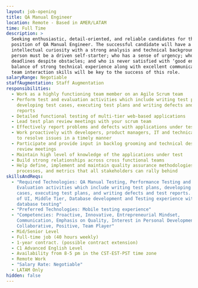 ```yaml
---
layout: job-opening
title: QA Manual Engineer
location: Remote - Based in AMER/LATAM
time: Full Time
description: >
  Seeking enthusiastic, detail-oriented, and reliable candidates for the
  position of QA Manual Engineer. The successful candidate will have a natural
  intellectual curiosity with a strong analysis and technical background. This
  person must be a driven self-starter; who has a sense of urgency; who can meet
  deadlines despite obstacles; and who is never satisfied with ‘good enough. A
  balance of strong technical experience along with excellent communication and
  team interaction skills will be key to the success of this role.
salaryRange: Negotiable
staffAugmentation: Staff Augmentation
responsibilities:
  - Work as a highly functioning team member on an Agile Scrum team
  - Perform test and evaluation activities which include writing test plans,
    developing test cases, executing test plans and writing defects and test
    reports
  - Detailed functional testing of multi-tier web-based applications
  - Lead test plan review meetings with your scrum team
  - Effectively report problems and defects with applications under test
  - Work proactively with developers, product managers, IT and technical support
    to resolve issues in a timely manner
  - Participate and provide input in backlog grooming and technical design
    review meetings
  - Maintain high level of knowledge of the applications under test
  - Build strong relationships across cross functional teams
  - Help define, implement and maintain quality assurance methodologies,
    processes, and metrics that all stakeholders can rally behind
skillsAndReqs:
  - "Required Technologies: QA Manual Testing, Performance Testing and
    Evaluation activities which include writing test plans, developing test
    cases, executing test plans, and writing defects and test reports. Knowledge
    of UI, Middle Tier, Database development and Testing experience with SQL and
    database testing"
  - "Preferred Technologies: Mobile testing experience"
  - "Competencies: Proactive, Innovative, Entrepreneurial Mindset,
    Communication, Emphasis on Quality, Interest in Personal Development,
    Collaborative, Positive, Team Player"
  - Mid/Senior Level
  - Full-time job (40 hours weekly)
  - 1-year contract. (possible contract extension)
  - C1 Advanced English Level
  - Availability from 8-5 pm in the CST-EST-PST time zone
  - Remote Work
  - "Salary Rate: Negotiable"
  - LATAM Only
hidden: false
---
```

